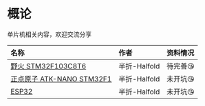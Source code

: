 # 概论

单片机相关内容，欢迎交流分享

|名称|作者|资料情况|
|:--|:--|:--|
|[野火 STM32F103C8T6](课外学习拓展/单片机相关/野火_STM32F103C8T62)|半折-Halfold|待完善😘|
|[正点原子 ATK-NANO STM32F1](课外学习拓展/单片机相关/正点原子_ATK-NANO_STM32F1)|半折-Halfold|未开坑😘|
|[ESP32](课外学习拓展/单片机相关/ESP32)|半折-Halfold|未开坑😘|

<style>
.md-typeset table:not([class]) th {
    min-width: 1em;
}
</style>

